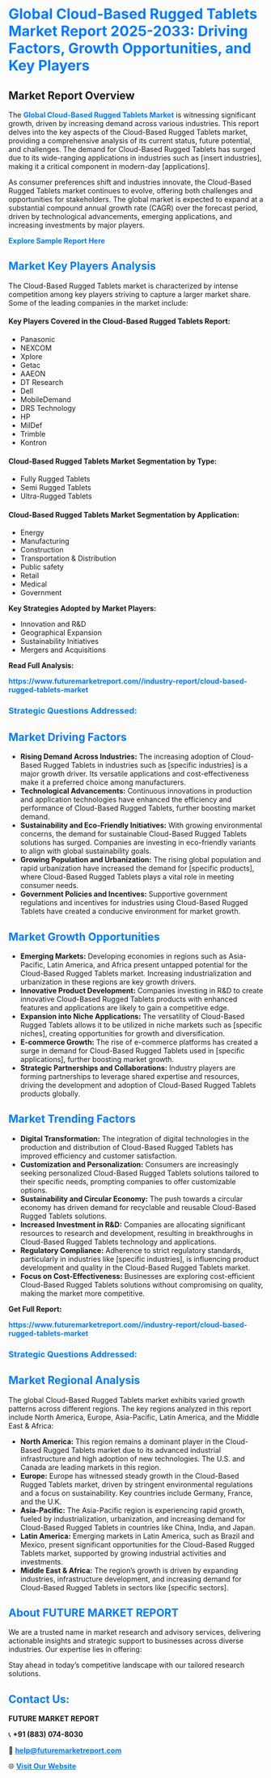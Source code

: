 <h1 style="color: #007BFF;">Global Cloud-Based Rugged Tablets Market Report 2025-2033: Driving Factors, Growth Opportunities, and Key Players</h1>

<section id="overview">
<h2>Market Report Overview</h2>
<p>The <a href="https://www.futuremarketreport.com//industry-report/cloud-based-rugged-tablets-market" style="color: #007BFF; text-decoration: none;"><strong>Global Cloud-Based Rugged Tablets Market</strong></a> is witnessing significant growth, driven by increasing demand across various industries. This report delves into the key aspects of the Cloud-Based Rugged Tablets market, providing a comprehensive analysis of its current status, future potential, and challenges. The demand for Cloud-Based Rugged Tablets has surged due to its wide-ranging applications in industries such as [insert industries], making it a critical component in modern-day [applications].</p>
<p>As consumer preferences shift and industries innovate, the Cloud-Based Rugged Tablets market continues to evolve, offering both challenges and opportunities for stakeholders. The global market is expected to expand at a substantial compound annual growth rate (CAGR) over the forecast period, driven by technological advancements, emerging applications, and increasing investments by major players.</p>
</section>

<section id="overview">
<p><a href="https://www.futuremarketreport.com//request-sample/reportId=76332" style="color: #007BFF; text-decoration: none;"><strong>Explore Sample Report Here</strong></a></p>
</section>

<section id="key-players">
<h2 style="color: #007BFF;">Market Key Players Analysis</h2>
<p>The Cloud-Based Rugged Tablets market is characterized by intense competition among key players striving to capture a larger market share. Some of the leading companies in the market include:</p>
<h4>Key Players Covered in the Cloud-Based Rugged Tablets Report:</h4>
<ul><li>Panasonic</li><li>NEXCOM</li><li>Xplore</li><li>Getac</li><li>AAEON</li><li>DT Research</li><li>Dell</li><li>MobileDemand</li><li>DRS Technology</li><li>HP</li><li>MilDef</li><li>Trimble</li><li>Kontron</li></ul>
<h4>Cloud-Based Rugged Tablets Market Segmentation by Type:</h4>
<ul><li>Fully Rugged Tablets</li><li>Semi Rugged Tablets</li><li>Ultra-Rugged Tablets</li></ul>

<h4>Cloud-Based Rugged Tablets Market Segmentation by Application:</h4>
<ul><li>Energy</li><li>Manufacturing</li><li>Construction</li><li>Transportation &amp; Distribution</li><li>Public safety</li><li>Retail</li><li>Medical</li><li>Government</li></ul>
<p><strong>Key Strategies Adopted by Market Players:</strong></p>
<ul>
<li>Innovation and R&D</li>
<li>Geographical Expansion</li>
<li>Sustainability Initiatives</li>
<li>Mergers and Acquisitions</li>
</ul>
</section>

<section>
<p><strong>Read Full Analysis: </strong></p><a href="https://www.futuremarketreport.com//industry-report/cloud-based-rugged-tablets-market" style="color: #007BFF; text-decoration: none;"><strong>https://www.futuremarketreport.com//industry-report/cloud-based-rugged-tablets-market</strong></a>
<h3 style="color: #007BFF;">Strategic Questions Addressed:</h3>
</section>

<section id="driving-factors">
<h2 style="color: #007BFF;">Market Driving Factors</h2>
<ul>
<li><strong>Rising Demand Across Industries:</strong> The increasing adoption of Cloud-Based Rugged Tablets in industries such as [specific industries] is a major growth driver. Its versatile applications and cost-effectiveness make it a preferred choice among manufacturers.</li>
<li><strong>Technological Advancements:</strong> Continuous innovations in production and application technologies have enhanced the efficiency and performance of Cloud-Based Rugged Tablets, further boosting market demand.</li>
<li><strong>Sustainability and Eco-Friendly Initiatives:</strong> With growing environmental concerns, the demand for sustainable Cloud-Based Rugged Tablets solutions has surged. Companies are investing in eco-friendly variants to align with global sustainability goals.</li>
<li><strong>Growing Population and Urbanization:</strong> The rising global population and rapid urbanization have increased the demand for [specific products], where Cloud-Based Rugged Tablets plays a vital role in meeting consumer needs.</li>
<li><strong>Government Policies and Incentives:</strong> Supportive government regulations and incentives for industries using Cloud-Based Rugged Tablets have created a conducive environment for market growth.</li>
</ul>
</section>

<section id="growth-opportunities">
<h2 style="color: #007BFF;">Market Growth Opportunities</h2>
<ul>
<li><strong>Emerging Markets:</strong> Developing economies in regions such as Asia-Pacific, Latin America, and Africa present untapped potential for the Cloud-Based Rugged Tablets market. Increasing industrialization and urbanization in these regions are key growth drivers.</li>
<li><strong>Innovative Product Development:</strong> Companies investing in R&D to create innovative Cloud-Based Rugged Tablets products with enhanced features and applications are likely to gain a competitive edge.</li>
<li><strong>Expansion into Niche Applications:</strong> The versatility of Cloud-Based Rugged Tablets allows it to be utilized in niche markets such as [specific niches], creating opportunities for growth and diversification.</li>
<li><strong>E-commerce Growth:</strong> The rise of e-commerce platforms has created a surge in demand for Cloud-Based Rugged Tablets used in [specific applications], further boosting market growth.</li>
<li><strong>Strategic Partnerships and Collaborations:</strong> Industry players are forming partnerships to leverage shared expertise and resources, driving the development and adoption of Cloud-Based Rugged Tablets products globally.</li>
</ul>
</section>

<section id="trending-factors">
<h2 style="color: #007BFF;">Market Trending Factors</h2>
<ul>
<li><strong>Digital Transformation:</strong> The integration of digital technologies in the production and distribution of Cloud-Based Rugged Tablets has improved efficiency and customer satisfaction.</li>
<li><strong>Customization and Personalization:</strong> Consumers are increasingly seeking personalized Cloud-Based Rugged Tablets solutions tailored to their specific needs, prompting companies to offer customizable options.</li>
<li><strong>Sustainability and Circular Economy:</strong> The push towards a circular economy has driven demand for recyclable and reusable Cloud-Based Rugged Tablets solutions.</li>
<li><strong>Increased Investment in R&D:</strong> Companies are allocating significant resources to research and development, resulting in breakthroughs in Cloud-Based Rugged Tablets technology and applications.</li>
<li><strong>Regulatory Compliance:</strong> Adherence to strict regulatory standards, particularly in industries like [specific industries], is influencing product development and quality in the Cloud-Based Rugged Tablets market.</li>
<li><strong>Focus on Cost-Effectiveness:</strong> Businesses are exploring cost-efficient Cloud-Based Rugged Tablets solutions without compromising on quality, making the market more competitive.</li>
</ul>
</section>

<section>
<p><strong>Get Full Report: </strong></p><a href="https://www.futuremarketreport.com//industry-report/cloud-based-rugged-tablets-market" style="color: #007BFF; text-decoration: none;"><strong>https://www.futuremarketreport.com//industry-report/cloud-based-rugged-tablets-market</strong></a>
<h3 style="color: #007BFF;">Strategic Questions Addressed:</h3>
</section>


<section id="regional-analysis">
<h2 style="color: #007BFF;">Market Regional Analysis</h2>
<p>The global Cloud-Based Rugged Tablets market exhibits varied growth patterns across different regions. The key regions analyzed in this report include North America, Europe, Asia-Pacific, Latin America, and the Middle East & Africa:</p>
<ul>
<li><strong>North America:</strong> This region remains a dominant player in the Cloud-Based Rugged Tablets market due to its advanced industrial infrastructure and high adoption of new technologies. The U.S. and Canada are leading markets in this region.</li>
<li><strong>Europe:</strong> Europe has witnessed steady growth in the Cloud-Based Rugged Tablets market, driven by stringent environmental regulations and a focus on sustainability. Key countries include Germany, France, and the U.K.</li>
<li><strong>Asia-Pacific:</strong> The Asia-Pacific region is experiencing rapid growth, fueled by industrialization, urbanization, and increasing demand for Cloud-Based Rugged Tablets in countries like China, India, and Japan.</li>
<li><strong>Latin America:</strong> Emerging markets in Latin America, such as Brazil and Mexico, present significant opportunities for the Cloud-Based Rugged Tablets market, supported by growing industrial activities and investments.</li>
<li><strong>Middle East & Africa:</strong> The region’s growth is driven by expanding industries, infrastructure development, and increasing demand for Cloud-Based Rugged Tablets in sectors like [specific sectors].</li>
</ul>
</section>

<footer>
<h2 style="color: #007BFF;">About FUTURE MARKET REPORT</h2>
<p>We are a trusted name in market research and advisory services, delivering actionable insights and strategic support to businesses across diverse industries. Our expertise lies in offering:</p>

<p>Stay ahead in today’s competitive landscape with our tailored research solutions.</p>

<h2 style="color: #007BFF;">Contact Us:</h2>
<p><strong>FUTURE MARKET REPORT</strong></p>
<p>📞 <strong>+91 (883) 074-8030</strong></p>
<p>📧 <strong><a href="mailto:help@futuremarketreport.com" style="color: #007BFF;">help@futuremarketreport.com</a></strong></p>
<p>🌐 <strong><a href="https://www.futuremarketreport.com/" style="color: #007BFF;">Visit Our Website</a></strong></p>
</footer>